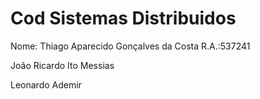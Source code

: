 # Cod Sistemas Distribuidos

<p>Nome: Thiago Aparecido Gonçalves da Costa         R.A.:537241</p>
      <p>João Ricardo Ito Messias</p>
      <p>Leonardo Ademir</p>
      
